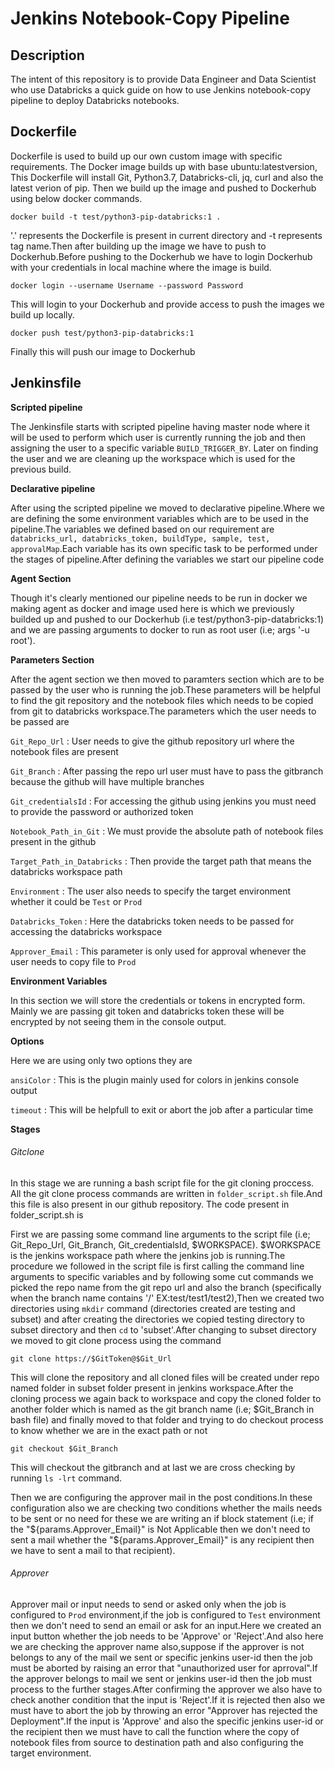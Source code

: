 
# Jenkins Notebook-Copy Pipeline

## Description
              
The intent of this repository is to provide Data Engineer and Data Scientist who use Databricks a quick guide on how to use Jenkins notebook-copy pipeline to deploy Databricks notebooks.

## Dockerfile

Dockerfile is used to build up  our own custom image with specific requirements. The Docker image builds up with base ubuntu:latestversion, This Dockerfile will install Git, Python3.7, Databricks-cli, jq, curl and also the latest verion of pip. Then we build up the image and pushed to Dockerhub using below docker commands.

`docker build -t test/python3-pip-databricks:1 .` 

'.' represents the Dockerfile is present in current directory and -t represents tag name.Then after building up the image we have to push to Dockerhub.Before pushing to the Dockerhub we have to login Dockerhub with your credentials in local machine where the image is build.

`docker login --username Username --password Password`

This will login to your Dockerhub and provide access to push the images we build up locally.

`docker push test/python3-pip-databricks:1`

Finally this will push our image to Dockerhub 

## Jenkinsfile

**Scripted pipeline**

The Jenkinsfile starts with scripted pipeline having master node where it will be used to perform which user is currently running the job and then assigning the user to a specific variable `BUILD_TRIGGER_BY`.
Later on finding the user and we are cleaning up the workspace which is used for the previous build.

**Declarative pipeline**

After using the scripted pipeline we moved to declarative pipeline.Where we are defining the some environment variables which are to be used in the pipeline.The variables we defined based on our requirement are `databricks_url, databricks_token, buildType, sample, test, approvalMap`.Each variable has its own specific task to be performed under the stages of pipeline.After defining the variables we start our pipeline code 

**Agent Section**

Though it's clearly mentioned our pipeline needs to be run in docker we making agent as docker and image used here is which we previously builded up and pushed to our Dockerhub (i.e test/python3-pip-databricks:1) and we are passing arguments to docker to run as root user (i.e; args '-u root').

**Parameters Section**

After the agent section we then moved to paramters section which are to be passed by the user who is running the job.These parameters will be helpful to find the git repository and the notebook files which needs to be copied from git to databricks workspace.The parameters which the user needs to be passed are

`Git_Repo_Url` : User needs to give the github repository url where the notebook files are present

`Git_Branch` : After passing the repo url user must have to pass the gitbranch because the github will have multiple branches 

`Git_credentialsId` : For accessing the github using jenkins you must need to provide the password or authorized token

`Notebook_Path_in_Git` : We must provide the absolute path of notebook files present in the github

`Target_Path_in_Databricks` : Then provide the target path that means the databricks workspace path

`Environment` : The user also needs to specify the target environment whether it could be `Test` or `Prod`

`Databricks_Token` : Here the databricks token needs to be passed for accessing the databricks workspace

`Approver_Email` : This parameter is only used for approval whenever the user needs to copy file to `Prod`

**Environment Variables**

In this section we will store the credentials or tokens in encrypted form. Mainly we are passing git token and databricks token these will be encrypted  by not seeing them in the console output.

**Options**

Here we are using only two options they are

`ansiColor` : This is the plugin mainly used for colors in jenkins console output

`timeout` : This will be helpfull to exit or abort the job after a particular time

**Stages**

###### Gitclone

In this stage we are running a bash script file for the git cloning proccess. All the git clone process commands are written in `folder_script.sh` file.And this file is also present in our github repository. The code present in folder_script.sh is

First we are passing some command line arguments to the script file (i.e; Git_Repo_Url, Git_Branch, Git_credentialsId, $WORKSPACE). $WORKSPACE is the jenkins workspace path where the jenkins job is running.The procedure we followed in the script file is first calling the command line arguments to specific variables and by following some cut commands we picked the repo name from the git repo url and also the branch (specifically when the branch name contains '/' EX:test/test1/test2),Then we created two directories using `mkdir` command (directories created are testing and subset) and after creating the directories we copied testing directory to subset directory and then `cd` to 'subset'.After changing to subset directory we moved to git clone process using the command 

`git clone https://$GitToken@$Git_Url`

This will clone the repository and all cloned files will be created under repo named folder in subset folder present in jenkins workspace.After the cloning process we again back to workspace and copy the cloned folder to another folder which is named as the git branch name (i.e; $Git_Branch in bash file) and finally moved to that folder and trying to do checkout process to know whether we are in the exact path or not

`git checkout $Git_Branch`

This will checkout the gitbranch and at last we are cross checking by running `ls -lrt` command.

Then we are configuring the approver mail in the post conditions.In these configuration also we are checking two conditions whether the mails needs to be sent or no need for these we are writing an if block statement (i.e; if the "${params.Approver_Email}" is Not Applicable then we don't need to sent a mail whether the "${params.Approver_Email}" is any recipient then we have to sent a mail to that recipient).

###### Approver

Approver mail or input needs to send or asked only when the job is configured to `Prod` environment,if the job is configured to `Test` environment then we don't need to send an email or ask for an input.Here we created an input button whether the job needs to be 'Approve' or 'Reject'.And also here we are checking the approver name also,suppose if the approver is not belongs to any of the mail we sent or specific jenkins user-id then the job must be aborted by raising an error that "unauthorized user for aprroval".If the approver belongs to mail we sent or jenkins user-id then the job must process to the further stages.After confirming the approver we also have to check another condition that the input is 'Reject'.If it is rejected then also we must have to abort the job by throwing an error "Approver has rejected the Deployment".If the input is 'Approve' and also the specific jenkins user-id or the recipient then we must have to call the function where the copy of notebook files from source to destination path and also configuring the target environment.

